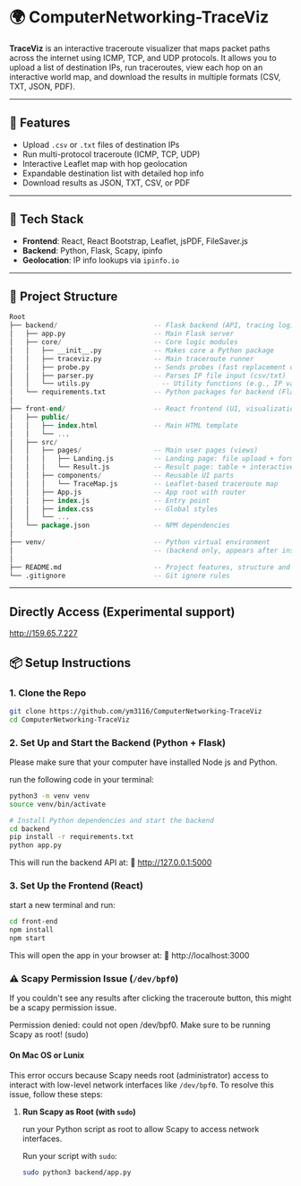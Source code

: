 # 🌍 ComputerNetworking-TraceViz

**TraceViz** is an interactive traceroute visualizer that maps packet paths across the internet using ICMP, TCP, and UDP protocols. It allows you to upload a list of destination IPs, run traceroutes, view each hop on an interactive world map, and download the results in multiple formats (CSV, TXT, JSON, PDF).

---

## 🚀 Features

- Upload `.csv` or `.txt` files of destination IPs
- Run multi-protocol traceroute (ICMP, TCP, UDP)
- Interactive Leaflet map with hop geolocation
- Expandable destination list with detailed hop info
- Download results as JSON, TXT, CSV, or PDF

---

## 🧩 Tech Stack

- **Frontend**: React, React Bootstrap, Leaflet, jsPDF, FileSaver.js
- **Backend**: Python, Flask, Scapy, ipinfo
- **Geolocation**: IP info lookups via `ipinfo.io`

---

## 📁 Project Structure


```sql
Root
├── backend/                        -- Flask backend (API, tracing logic)
│   ├── app.py                      -- Main Flask server
│   ├── core/                       -- Core logic modules
│   │   ├── __init__.py             -- Makes core a Python package
│   │   ├── traceviz.py             -- Main traceroute runner
│   │   ├── probe.py                -- Sends probes (fast replacement of original)
│   │   ├── parser.py               -- Parses IP file input (csv/txt)
│   │   └── utils.py                  -- Utility functions (e.g., IP validation)
│   └── requirements.txt            -- Python packages for backend (Flask, scapy, etc.)
│
├── front-end/                      -- React frontend (UI, visualization)
│   ├── public/
│   │   ├── index.html              -- Main HTML template
│   │   └── ...
│   ├── src/
│   │   ├── pages/                  -- Main user pages (views)
│   │   │   ├── Landing.js          -- Landing page: file upload + form
│   │   │   └── Result.js           -- Result page: table + interactive map
│   │   ├── components/             -- Reusable UI parts
│   │   │   └── TraceMap.js         -- Leaflet-based traceroute map
│   │   ├── App.js                  -- App root with router
│   │   ├── index.js                -- Entry point
│   │   ├── index.css               -- Global styles
│   │   └── ...
│   └── package.json                -- NPM dependencies
│
├── venv/                           -- Python virtual environment 
│                                   -- (backend only, appears after installing requirements.txt)
│
├── README.md                       -- Project features, structure and how to run code
└── .gitignore                      -- Git ignore rules
```

---

## Directly Access (Experimental support)

http://159.65.7.227

## 📦 Setup Instructions

### 1. Clone the Repo

```bash
git clone https://github.com/ym3116/ComputerNetworking-TraceViz
cd ComputerNetworking-TraceViz
```

### 2. Set Up and Start the Backend (Python + Flask)

Please make sure that your computer have installed Node js and Python.

run the following code in your terminal:
```bash
python3 -m venv venv
source venv/bin/activate

# Install Python dependencies and start the backend
cd backend
pip install -r requirements.txt
python app.py
```
This will run the backend API at:
📍 http://127.0.0.1:5000

### 3. Set Up the Frontend (React)

start a new terminal and run:
```bash
cd front-end
npm install
npm start
```
This will open the app in your browser at:
📍 http://localhost:3000


### ⚠️ Scapy Permission Issue (`/dev/bpf0`)

If you couldn't see any results after clicking the traceroute button, this might be a scapy permission issue.

Permission denied: could not open /dev/bpf0. Make sure to be running Scapy as root! (sudo)

#### On Mac OS or Lunix

This error occurs because Scapy needs root (administrator) access to interact with low-level network interfaces like `/dev/bpf0`. To resolve this issue, follow these steps:

1. **Run Scapy as Root (with `sudo`)**

   run your Python script as root to allow Scapy to access network interfaces.

   Run your script with `sudo`:

   ```bash
   sudo python3 backend/app.py
   ```
   



